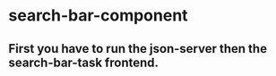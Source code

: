 # search-bar-component

## First you have to run the json-server then the search-bar-task frontend.
